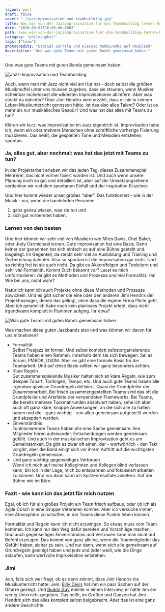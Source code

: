 ```yaml
---
layout: post
draft: false
cover: "./jazzimprovisation-und-teambuilding.jpg"
title: Was wir von der Jazzimprovisation für das Teambuilding lernen können
date: "2018-08-03T16:00:00.000Z"
path: /was-wir-von-der-jazzimprovisation-fuer-das-teambuilding-lernen-können
category: "philosophie"
tags: ["team"]
photocredits: "Gabriel Gurrola und Alessio MumboJumbo auf Unsplash"
description: "Und was gute Teams mit guten Bands gemeinsam haben."
---
```


Und was gute Teams mit guten Bands gemeinsam haben.

![Jazz-Improvisation und Teambuilding](./jazzimprovisation-und-teambuilding.jpg)

Auch, wenn man mit Jazz nicht viel am Hut hat - doch selbst die größten Musikmuffel unter uns müssen zugeben, dass sie staunen, wenn Musiker scheinbar mühelosest die wildesten Improvisationen abliefern. Aber was steckt da dahinter? Über Jimi Hendrix wird erzählt, dass er nie in seinem Leben Musikunterricht genossen hätte. Ist das also alles Talent? Oder ist es mehr als nur musikalisches Gespür? Und was hat das alles mit Teams zu tun?

Klären wir kurz, was Improvisation im Jazz eigentlich ist. Improvisation habe ich, wenn ein oder mehrere Menschen ohne schriftliche vorherige Fixierung musizieren. Das heißt, die gespielten Töne und Melodien entstehen spontan.

### Ja, alles gut, aber nochmal: was hat das jetzt mit Teams zu tun?

In der Projektarbeit erleben wir das jeden Tag, dieses Zusammenspiel Mehrerer, das nicht vorher fixiert worden ist. Und auch wenn unsere Planung noch so gut und detailliert ist, aber auf der Umsetzungsebene verdanken wir viel dem spontanen Einfall und der Inspiration Einzelner.

Und hier kommt wieder unser großes “aber”. Das funktioniert - wie in der Musik - nur, wenn die handelnden Personen 

1. ganz genau wissen, was sie tun und
2. sich gut vorbereitet haben.

### Lernen von den besten

Und hier können wir sehr viel von Musikern wie Miles Davis, Chet Baker, oder Judy Carmichael lernen. Gute Improvisation hat eine Basis. Denn keiner der genannten hat sich einfach so auf eine Bühne gestellt und losgelegt. Im Gegenteil, da steckt sehr viel an Ausbildung und Training und Vorbereitung dahinter. Also so spontan ist die Improvisation gar nicht. Und so richtig frei ist sie auch nicht. Da gibt es Akkordfolgen und Tonleitern und sehr viel Formalität. Kommt Euch bekannt vor? Lasst es mich umformulieren: da gibt es Methoden und Prozesse und viel Formalität. Ha! Wie bei uns, nicht wahr?

Natürlich kann ich auch Projekte ohne diese Methoden und Prozesse abwickeln. Und es gibt sicher die eine oder den anderen Jimi Hendrix der Projektmanager, denen das gelingt, ohne dass die eigene Firma Pleite geht. Aber ich persönlich habe noch kein planloses Projekt erlebt, dass nicht irgendwann komplett in Flammen aufging. Ihr etwa?

![Was gute Teams mit guten Bands gemeinsam haben](./projektmanagement-gute-teams.jpg)

Was machen diese guten Jazzbands also und was können wir davon für uns mitnehmen?

- Formalität  
Selbst Freejazz ist formal. Und selbst komplett selbstorganisierende Teams haben einen Rahmen, innerhalb dem sie sich bewegen. Sei es Scrum, PMBOK, DSDM. Aber es gibt eine formale Basis für die Teamarbeit. Und auf diese Basis sollten wir ganz besonders achten.
- Klare Regeln  
Gut zusammenspielende Musiker halten sich an klare Regeln, wie zum Beispiel Tonart, Tonfolgen, Tempo, etc. Und auch gute Teams haben alle irgendwo gewisse Grundregeln definiert. Quasi die Grundpfeiler der Zusammenarbeit. Bei frisch zusammengestellten Teams sind das oft die Grundpfeiler und Artefakte der verwendeten Frameworks. Bei Teams, die bereits mehrere Tuckmanrunden absolviert haben, sehe ich aber auch oft ganz klare, knappe Anweisungen, an die sich alle zu halten haben und die - ganz wichtig - von allen gemeinsam aufgestellt wurden und akzeptiert werden.
- Einverständnis  
Funktionierende Teams haben alle eine Sache gemeinsam: ihre Mitglieder hören aufeinander. Entscheidungen werden gemeinsam gefällt. Und auch in der musikalischen Improvisation geht es um Gemeinsamkeit. Da gibt es zwar oft einen, der - wortwörtlich - den Takt vorgibt, aber die Band einigt sich vor ihrem Auftritt auf die wichtigsten Grundregeln gemeinsam.
- Und ganz wichtig: gegenseitiges Vertrauen  
Wenn ich mich auf meine Kolleginnen und Kollegen blind verlassen kann, bin ich in der Lage, mich zu entspannen und fokussiert arbeiten zu können. Und nur dann kann ich Spitzenresultate abliefern. Auf der Bühne wie im Büro.

### Fazit - wie kann ich das jetzt für mich nutzen

Egal, ob ich für ein großes Projekt ein Team frisch aufbaue, oder ob ich als Agile Coach in eine Gruppe Veteranen komme. Aber ich versuche immer, eine Atmosphäre zu schaffen, in der Teams diese Punkte leben können. 

Formalität und Regeln kann ich nicht erzwingen. So etwas muss vom Team kommen. Ich kann nur den Weg dafür bereiten und Vorschläge machen. Und auch gegenseitiges Einverständnis und Vertrauen kann man nicht auf Befehl erzeugen. Das kommt von ganz alleine, wenn die Teammitglieder das Gefühl haben, sicher zu sein. Und nur dann, wenn sich alle gemeinsam auf Grundregeln geeinigt haben und jede und jeder weiß, wie die Dinge ablaufen, kann wertvolle Improvisation entstehen.

### Jimi

Ach, falls sich wer fragt, ob es denn stimmt, dass Jimi Hendrix nie Musikunterricht hatte: Jein. [Billy Davis](https://en.m.wikipedia.org/wiki/Billy_Davis_(guitarist)) hat ihm ein paar Sachen auf der Gitarre gezeigt. Und [Buddy Guy](https://en.m.wikipedia.org/wiki/Buddy_Guy) meinte in einem Interview, er hätte ihm ein wenig Unterricht gegeben. Das heißt, im Großen und Ganzen hat Jimi Hendrix sich das alles komplett selbst beigebracht. Aber das ist eine ganz andere Geschichte.

